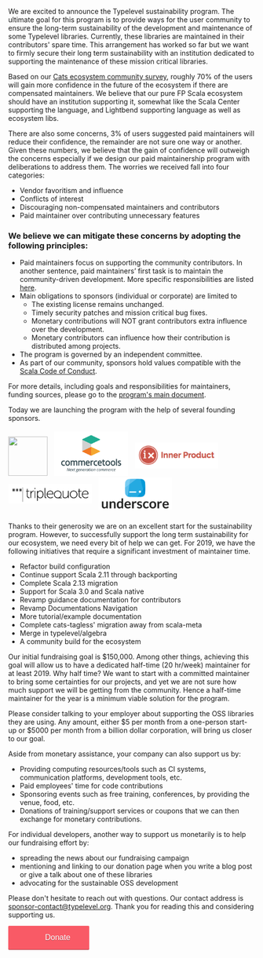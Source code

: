 We are excited to announce the Typelevel sustainability program.
The ultimate goal for this program is to provide ways for the user community to ensure the long-term sustainability of the development and maintenance of some Typelevel libraries.
Currently, these libraries are maintained in their contributors' spare time. This arrangement has worked so far but we want to firmly secure their long term sustainability with an institution dedicated to supporting the maintenance of these mission critical libraries.

Based on our [Cats ecosystem community survey](https://typelevel.org/blog/2019/01/30/cats-ecosystem-community-survey-results.html), roughly 70% of the users will gain more confidence
in the future of the ecosystem if there are compensated maintainers. We believe that our pure FP
Scala ecosystem should have an institution supporting it, somewhat like the Scala Center
supporting the language, and Lightbend supporting language as well as ecosystem libs. 

There are also some concerns, 3% of users suggested paid maintainers will reduce their confidence, the remainder are not sure one way or another. Given these numbers, we believe that the gain of confidence will outweigh the concerns especially if we design our paid maintainership program with deliberations to address them. The worries we received fall into four categories: 

* Vendor favoritism and influence
* Conflicts of interest
* Discouraging non-compensated maintainers and contributors
* Paid maintainer over contributing unnecessary features

### We believe we can mitigate these concerns by adopting the following principles:

* Paid maintainers focus on supporting the community contributors. In another sentence, 
paid maintainers’ first task is to maintain the community-driven development. 
More specific responsibilities are listed [here](https://github.com/typelevel/general/blob/master/sustainability_program.md#responsibilities-for-paid-maintainers).
* Main obligations to sponsors (individual or corporate) are limited to  
  - The existing license remains unchanged. 
  - Timely security patches and mission critical bug fixes. 
  - Monetary contributions will NOT grant contributors extra influence over the development.
  - Monetary contributors can influence how their contribution is distributed among projects. 
* The program is governed by an independent committee.
* As part of our community, sponsors hold values compatible with the [Scala Code of Conduct](https://www.scala-lang.org/conduct/). 

For more details, including goals and responsibilities for maintainers, funding sources, please go to the [program's main document](https://github.com/typelevel/general/blob/master/sustainability_program.md).

Today we are launching the program with the help of several founding sponsors. 

<a href="http://47deg.com"><img src="/img/media/sponsors/47_degrees.png" width="80px" height="80px"/></a>
<a href="https://commercetools.com/"><img src="/img/media/sponsors/commercetools_2.png" width="150px" style="margin-top:5px; margin-left: 10px; margin-right: 10px" /></a>
<a href="https://www.inner-product.com/"><img src="/img/media/sponsors/inner-product.png" width="170px" style="margin-bottom:15px; margin-right: 10px"/></a>
<a href="https://triplequote.com/"><img src="/img/media/sponsors/triplequote.png" width="170px" style="margin-bottom:21px; margin-right: 10px" /></a>
<a href="http://underscore.io"><img src="/img/media/sponsors/underscore_2.png" width="150px" style="margin-bottom:8px;"/></a>


Thanks to their generosity we are on an excellent start for the sustainability program. However, to successfully support the long term sustainability for our ecosystem, we need every bit of help we can get. For 2019, we have the following initiatives that require a significant investment of maintainer time. 

* Refactor build configuration
* Continue support Scala 2.11 through backporting
* Complete Scala 2.13 migration
* Support for Scala 3.0 and Scala native
* Revamp guidance documentation for contributors
* Revamp Documentations Navigation
* More tutorial/example documentation
* Complete cats-tagless' migration away from scala-meta
* Merge in typelevel/algebra
* A community build for the ecosystem

Our initial fundraising goal is $150,000. Among other things, achieving this goal will allow us to have a dedicated half-time (20 hr/week) maintainer for at least 2019. Why half time? We want to start with a committed maintainer to bring some certainties for our projects, and yet we are not sure how much support we will be getting from the community. Hence a half-time maintainer for the year is a minimum viable solution for the program. 

Please consider talking to your employer about supporting the OSS libraries they are using. Any amount, either $5 per month from a one-person start-up or $5000 per month from a billion dollar corporation, will bring us closer to our goal.

Aside from monetary assistance, your company can also support us by:

* Providing computing resources/tools such as CI systems, communication platforms, development tools, etc.
* Paid employees' time for code contributions
* Sponsoring events such as free training, conferences, by providing the venue, food, etc. 
* Donations of training/support services or coupons that we can then exchange for monetary contributions.

For individual developers, another way to support us monetarily is to help our fundraising effort by: 

* spreading the news about our fundraising campaign
* mentioning and linking to our donation page when you write a blog post or give a talk about one of these libraries
* advocating for the sustainable OSS development

Please don't hesitate to reach out with questions. Our contact address is sponsor-contact@typelevel.org.
Thank you for reading this and considering supporting us.

<a class="dbox-donation-button" href="https://donorbox.org/typelevel-sustainability-program-2019?default_interval=m" style="background:#F95A66 url(https://d1iczxrky3cnb2.cloudfront.net/white_logo.png) no-repeat 37px center; color: #fff;text-decoration: none;font-family: Verdana,sans-serif;display: inline-block;font-size: 16px;padding: 15px 38px 15px 75px; -webkit-border-radius: 2px; -moz-border-radius: 2px; border-radius: 2px; box-shadow: 0 1px 0 0 #ae3e47; text-shadow: 0 1px rgba(0, 0, 0, 0.3);" >Donate</a>
